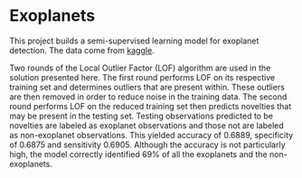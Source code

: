 # Exoplanets
This project builds a semi-supervised learning model for exoplanet detection. The data come from [kaggle](https://www.kaggle.com/keplersmachines/kepler-labelled-time-series-data).

Two rounds of the Local Outlier Factor (LOF) algorithm are used in the solution presented here. The first round performs LOF on its respective training set and determines outliers that are present within. These outliers are then removed in order to reduce noise in the training data. The second round performs LOF on the reduced training set then predicts novelties that may be present in the testing set. Testing observations predicted to be novelties are labeled as exoplanet observations and those not are labeled as non-exoplanet observations. This yielded accuracy of 0.6889, specificity of 0.6875 and sensitivity 0.6905. Although the accuracy is not particularly high, the model correctly identified 69% of all the exoplanets and the non-exoplanets. 
